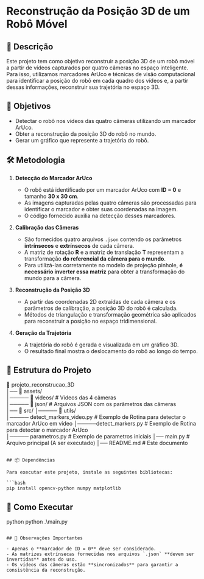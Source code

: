 # Reconstrução da Posição 3D de um Robô Móvel

## 📌 Descrição

Este projeto tem como objetivo reconstruir a posição 3D de um robô móvel a partir de vídeos capturados por quatro câmeras no espaço inteligente. Para isso, utilizamos marcadores ArUco e técnicas de visão computacional para identificar a posição do robô em cada quadro dos vídeos e, a partir dessas informações, reconstruir sua trajetória no espaço 3D.

## 🎯 Objetivos

- Detectar o robô nos vídeos das quatro câmeras utilizando um marcador ArUco.
- Obter a reconstrução da posição 3D do robô no mundo.
- Gerar um gráfico que represente a trajetória do robô.

## 🛠️ Metodologia

1. **Detecção do Marcador ArUco**

   - O robô está identificado por um marcador ArUco com **ID = 0** e tamanho **30 x 30 cm**.
   - As imagens capturadas pelas quatro câmeras são processadas para identificar o marcador e obter suas coordenadas na imagem.
   - O código fornecido auxilia na detecção desses marcadores.

2. **Calibração das Câmeras**

   - São fornecidos quatro arquivos `.json` contendo os parâmetros **intrínsecos** e **extrínsecos** de cada câmera.
   - A matriz de rotação **R** e a matriz de translação **T** representam a transformação **do referencial da câmera para o mundo**.
   - Para utilizá-las corretamente no modelo de projeção pinhole, **é necessário inverter essa matriz** para obter a transformação do mundo para a câmera.

3. **Reconstrução da Posição 3D**

   - A partir das coordenadas 2D extraídas de cada câmera e os parâmetros de calibração, a posição 3D do robô é calculada.
   - Métodos de triangulação e transformação geométrica são aplicados para reconstruir a posição no espaço tridimensional.

4. **Geração da Trajetória**
   - A trajetória do robô é gerada e visualizada em um gráfico 3D.
   - O resultado final mostra o deslocamento do robô ao longo do tempo.

## 📂 Estrutura do Projeto

📁 projeto_reconstrucao_3D  
│── 📂 assets/  
│───── 📂 videos/ # Vídeos das 4 câmeras  
│───── 📂 json/ # Arquivos JSON com os parâmetros das câmeras  
│── 📂 src/
│───── 📂 utils/  
│───── detect_markers_video.py # Exemplo de Rotina para detectar o marcador ArUco em video
│─────detect_markers.py # Exemplo de Rotina para detectar o marcador ArUco  
│───── parametros.py # Exemplo de parametros iniciais
│── main.py # Arquivo principal (A ser executado)
│── README.md # Este documento

````

## 📦 Dependências

Para executar este projeto, instale as seguintes bibliotecas:

```bash
pip install opencv-python numpy matplotlib
````

## 🚀 Como Executar

python python .\main.py

```

## 📌 Observações Importantes

- Apenas o **marcador de ID = 0** deve ser considerado.
- As matrizes extrínsecas fornecidas nos arquivos `.json` **devem ser invertidas** antes do uso.
- Os vídeos das câmeras estão **sincronizados** para garantir a consistência da reconstrução.
```
